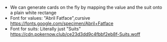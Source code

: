 - We can generate cards on the fly by mapping the value and the suit onto a plain white rectange
- Font for values: "Abril Fatface",cursive https://fonts.google.com/specimen/Abril+Fatface
- Font for suits: Literally just "Suits" https://cdn.pokernow.club/ce23d3dd9c4fbbf2eb8f-Suits.woff

